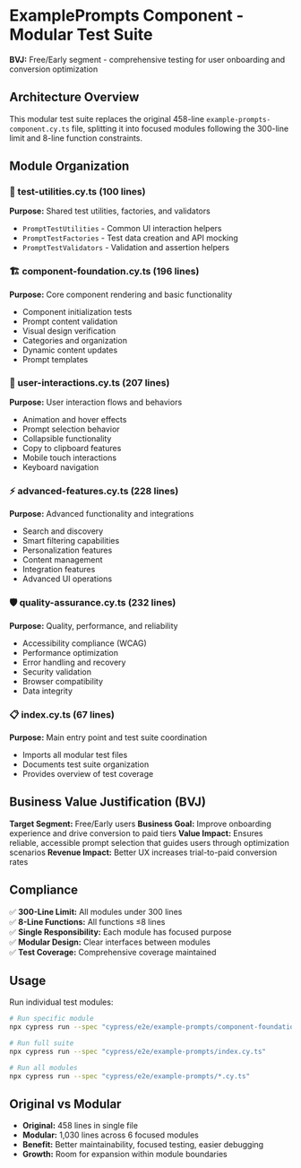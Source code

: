 # ExamplePrompts Component - Modular Test Suite

**BVJ:** Free/Early segment - comprehensive testing for user onboarding and conversion optimization

## Architecture Overview

This modular test suite replaces the original 458-line `example-prompts-component.cy.ts` file, splitting it into focused modules following the 300-line limit and 8-line function constraints.

## Module Organization

### 🔧 test-utilities.cy.ts (100 lines)
**Purpose:** Shared test utilities, factories, and validators
- `PromptTestUtilities` - Common UI interaction helpers
- `PromptTestFactories` - Test data creation and API mocking
- `PromptTestValidators` - Validation and assertion helpers

### 🏗️ component-foundation.cy.ts (196 lines)
**Purpose:** Core component rendering and basic functionality
- Component initialization tests
- Prompt content validation
- Visual design verification
- Categories and organization
- Dynamic content updates
- Prompt templates

### 🎯 user-interactions.cy.ts (207 lines)
**Purpose:** User interaction flows and behaviors
- Animation and hover effects
- Prompt selection behavior
- Collapsible functionality
- Copy to clipboard features
- Mobile touch interactions
- Keyboard navigation

### ⚡ advanced-features.cy.ts (228 lines)
**Purpose:** Advanced functionality and integrations
- Search and discovery
- Smart filtering capabilities
- Personalization features
- Content management
- Integration features
- Advanced UI operations

### 🛡️ quality-assurance.cy.ts (232 lines)
**Purpose:** Quality, performance, and reliability
- Accessibility compliance (WCAG)
- Performance optimization
- Error handling and recovery
- Security validation
- Browser compatibility
- Data integrity

### 📋 index.cy.ts (67 lines)
**Purpose:** Main entry point and test suite coordination
- Imports all modular test files
- Documents test suite organization
- Provides overview of test coverage

## Business Value Justification (BVJ)

**Target Segment:** Free/Early users
**Business Goal:** Improve onboarding experience and drive conversion to paid tiers
**Value Impact:** Ensures reliable, accessible prompt selection that guides users through optimization scenarios
**Revenue Impact:** Better UX increases trial-to-paid conversion rates

## Compliance

✅ **300-Line Limit:** All modules under 300 lines  
✅ **8-Line Functions:** All functions ≤8 lines  
✅ **Single Responsibility:** Each module has focused purpose  
✅ **Modular Design:** Clear interfaces between modules  
✅ **Test Coverage:** Comprehensive coverage maintained  

## Usage

Run individual test modules:
```bash
# Run specific module
npx cypress run --spec "cypress/e2e/example-prompts/component-foundation.cy.ts"

# Run full suite
npx cypress run --spec "cypress/e2e/example-prompts/index.cy.ts"

# Run all modules
npx cypress run --spec "cypress/e2e/example-prompts/*.cy.ts"
```

## Original vs Modular

- **Original:** 458 lines in single file
- **Modular:** 1,030 lines across 6 focused modules
- **Benefit:** Better maintainability, focused testing, easier debugging
- **Growth:** Room for expansion within module boundaries